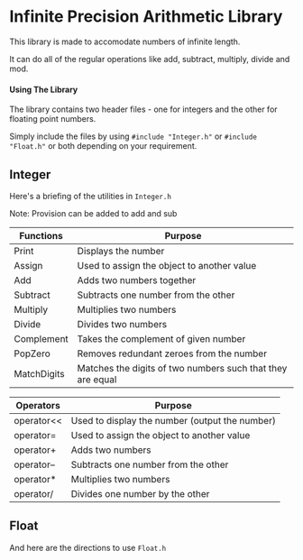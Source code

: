 # Infinite Precision Arithmetic Library

This library is made to accomodate numbers of infinite length. 

It can do all of the regular operations like add, subtract, multiply, divide and mod.

#### Using The Library

The library contains two header files - one for integers and the other for floating point numbers.

Simply include the files by using `#include "Integer.h"` or `#include "Float.h"` or both depending on your requirement.

## Integer
Here's a briefing of the utilities in `Integer.h`

Note: Provision can be added to add and sub

| Functions | Purpose | 
| --------- | --------- |
| Print | Displays the number |
| Assign | Used to assign the object to another value |
| Add | Adds two numbers together | 
| Subtract | Subtracts one number from the other | 
| Multiply | Multiplies two numbers | 
| Divide | Divides two numbers | 
| Complement | Takes the complement of given number | 
| PopZero | Removes redundant zeroes from the number | 
| MatchDigits | Matches the digits of two numbers such that they are equal |

| Operators | Purpose |
| --------- | ------- |
| operator<< | Used to display the number (output the number) |
| operator= | Used to assign the object to another value | 
| operator+ | Adds two numbers |
| operator– | Subtracts one number from the other |
| operator* | Multiplies two numbers |
| operator/ | Divides one number by the other |

## Float
And here are the directions to use `Float.h`

